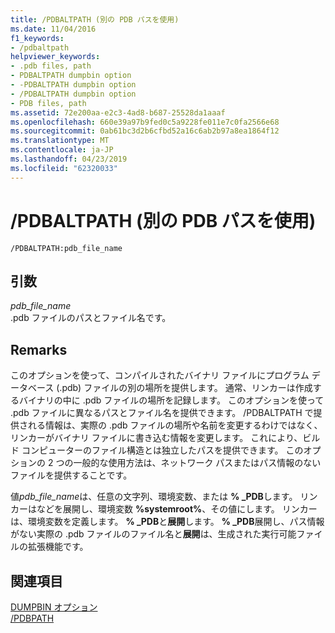 ```yaml
---
title: /PDBALTPATH (別の PDB パスを使用)
ms.date: 11/04/2016
f1_keywords:
- /pdbaltpath
helpviewer_keywords:
- .pdb files, path
- PDBALTPATH dumpbin option
- -PDBALTPATH dumpbin option
- /PDBALTPATH dumpbin option
- PDB files, path
ms.assetid: 72e200aa-e2c3-4ad8-b687-25528da1aaaf
ms.openlocfilehash: 660e39a97b9fed0c5a9228fe011e7c0fa2566e68
ms.sourcegitcommit: 0ab61bc3d2b6cfbd52a16c6ab2b97a8ea1864f12
ms.translationtype: MT
ms.contentlocale: ja-JP
ms.lasthandoff: 04/23/2019
ms.locfileid: "62320033"
---
```

# <a name="pdbaltpath-use-alternate-pdb-path"></a>/PDBALTPATH (別の PDB パスを使用)

```
/PDBALTPATH:pdb_file_name
```

## <a name="arguments"></a>引数

*pdb_file_name*<br/>
.pdb ファイルのパスとファイル名です。

## <a name="remarks"></a>Remarks

このオプションを使って、コンパイルされたバイナリ ファイルにプログラム データベース (.pdb) ファイルの別の場所を提供します。 通常、リンカーは作成するバイナリの中に .pdb ファイルの場所を記録します。 このオプションを使って .pdb ファイルに異なるパスとファイル名を提供できます。 /PDBALTPATH で提供される情報は、実際の .pdb ファイルの場所や名前を変更するわけではなく、リンカーがバイナリ ファイルに書き込む情報を変更します。 これにより、ビルド コンピューターのファイル構造とは独立したパスを提供できます。 このオプションの 2 つの一般的な使用方法は、ネットワーク パスまたはパス情報のないファイルを提供することです。

値*pdb_file_name*は、任意の文字列、環境変数、または **% _PDB**します。 リンカーはなどを展開し、環境変数 **%systemroot%**、その値にします。 リンカーは、環境変数を定義します。 **% _PDB**と**展開**します。 **% _PDB**展開し、パス情報がない実際の .pdb ファイルのファイル名と**展開**は、生成された実行可能ファイルの拡張機能です。

## <a name="see-also"></a>関連項目

[DUMPBIN オプション](dumpbin-options.md)<br/>
[/PDBPATH](pdbpath.md)

